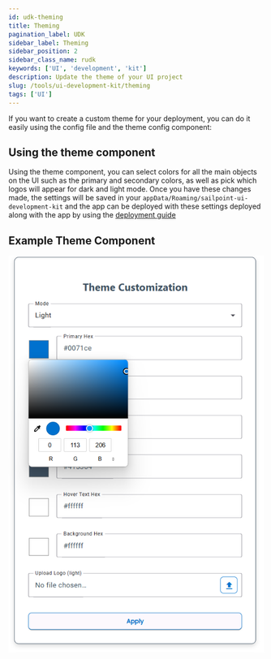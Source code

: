 ```yaml
---
id: udk-theming
title: Theming
pagination_label: UDK
sidebar_label: Theming
sidebar_position: 2
sidebar_class_name: rudk
keywords: ['UI', 'development', 'kit']
description: Update the theme of your UI project
slug: /tools/ui-development-kit/theming
tags: ['UI']
---
```


If you want to create a custom theme for your deployment, you can do it easily using the config file and the theme config component:

## Using the theme component

Using the theme component, you can select colors for all the main objects on the UI such as the primary and secondary colors, as well as pick which logos will appear for dark and light mode. Once you have these changes made, the settings will be saved in your `appData/Roaming/sailpoint-ui-development-kit` and the app can be deployed with these settings deployed along with the app by using the [deployment guide](./deploying)

## Example Theme Component

![Theme Component](./img/theme-component.png)